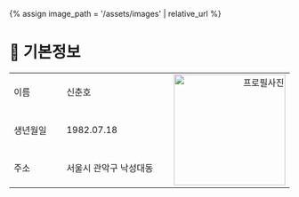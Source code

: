 {% assign image_path = '/assets/images' | relative_url %}

# 👤 기본정보

<table width="100%">
    <tr>
        <td width="20%">이름</td>
        <td width="40%">신춘호</td>
        <td width="20%" align="right" rowspan="3"><img src="{{ image_path }}/photo.jpg" alt="프로필사진" width="200px" /></td>
    </tr>
    <tr>
        <td>생년월일</td>
        <td>1982.07.18</td>
    </tr>
    <tr>
        <td>주소</td>
        <td>서울시 관악구 낙성대동</td>
    </tr>
</table>